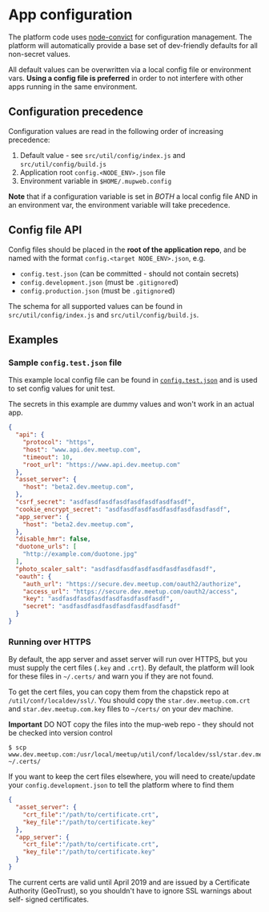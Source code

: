 # App configuration

The platform code uses [node-convict](https://github.com/mozilla/node-convict)
for configuration management. The platform will automatically provide a base set
of dev-friendly defaults for all non-secret values.

All default values can be overwritten via a local config file or environment
vars. **Using a config file is preferred** in order to not interfere with other
apps running in the same environment.

## Configuration precedence

Configuration values are read in the following order of increasing precedence:

1. Default value - see `src/util/config/index.js` and `src/util/config/build.js`
2. Application root `config.<NODE_ENV>.json` file
3. Environment variable in `$HOME/.mupweb.config`

**Note** that if a configuration variable is set in _BOTH_ a local config file AND
in an environment var, the environment variable will take precedence.

## Config file API

Config files should be placed in the **root of the application repo**, and be named
with the format `config.<target NODE_ENV>.json`, e.g.

- `config.test.json` (can be committed - should not contain secrets)
- `config.development.json` (must be `.gitignore`d)
- `config.production.json` (must be `.gitignore`d)

The schema for all supported values can be found in `src/util/config/index.js`
and `src/util/config/build.js`.


## Examples

### Sample `config.test.json` file

This example local config file can be found in
[`config.test.json`](../config.test.json) and is used to set config values
for unit test.

The secrets in this example are dummy values and won't work in an actual app.

```json
{
  "api": {
    "protocol": "https",
    "host": "www.api.dev.meetup.com",
    "timeout": 10,
    "root_url": "https://www.api.dev.meetup.com"
  },
  "asset_server": {
    "host": "beta2.dev.meetup.com",
  },
  "csrf_secret": "asdfasdfasdfasdfasdfasdfasdfasdf",
  "cookie_encrypt_secret": "asdfasdfasdfasdfasdfasdfasdfasdf",
  "app_server": {
    "host": "beta2.dev.meetup.com",
  },
  "disable_hmr": false,
  "duotone_urls": [
    "http://example.com/duotone.jpg"
  ],
  "photo_scaler_salt": "asdfasdfasdfasdfasdfasdfasdfasdf",
  "oauth": {
    "auth_url": "https://secure.dev.meetup.com/oauth2/authorize",
    "access_url": "https://secure.dev.meetup.com/oauth2/access",
    "key": "asdfasdfasdfasdfasdfasdfasdfasdf",
    "secret": "asdfasdfasdfasdfasdfasdfasdfasdf"
  }
}
```

### Running over HTTPS

By default, the app server and asset server will run over HTTPS, but you must
supply the cert files (`.key` and `.crt`). By default, the platform will look
for these files in `~/.certs/` and warn you if they are not found.

To get the cert files, you can copy them from the chapstick repo at
`/util/conf/localdev/ssl/`. You should copy the
`star.dev.meetup.com.crt` and `star.dev.meetup.com.key` files to `~/certs/` on
your dev machine.

**Important** DO NOT copy the files into the mup-web repo - they should not be
checked into version control

```
$ scp www.dev.meetup.com:/usr/local/meetup/util/conf/localdev/ssl/star.dev.meetup.com.* ~/.certs/
```

If you want to keep the cert files elsewhere, you will need to create/update
your `config.development.json` to tell the platform where to find them

```json
{
  "asset_server": {
    "crt_file":"/path/to/certificate.crt",
    "key_file":"/path/to/certificate.key"
  },
  "app_server": {
    "crt_file":"/path/to/certificate.crt",
    "key_file":"/path/to/certificate.key"
  }
}
```

The current certs are valid until April 2019 and are issued by a Certificate
Authority (GeoTrust), so you shouldn't have to ignore SSL warnings about self-
signed certificates.
